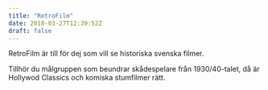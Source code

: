 ```yaml
---
title: "RetroFilm"
date: 2018-03-27T12:39:52Z
draft: false
---
```



RetroFilm är till för dej som vill se historiska svenska filmer.

Tillhör du målgruppen som beundrar skådespelare från 1930/40-talet, då är Hollywod Classics och komiska stumfilmer rätt.
